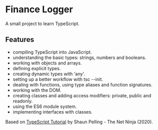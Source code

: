 # Finance Logger

A small project to learn TypeScript.

## Features

- compiling TypeScript into JavaScript.
- understanding the basic types: strings, numbers and booleans.
- working with objects and arrays.
- defining explicit types.
- creating dynamic types with 'any'.
- setting up a better workflow with tsc --init.
- dealing with functions, using type aliases and function signatures.
- working with the DOM.
- creating classes and adding access modifiers: private, public and readonly.
- using the ES6 module system.
- implementing interfaces with classes.

Based on [TypeScript Tutorial](https://www.youtube.com/playlist?list=PL4cUxeGkcC9gUgr39Q_yD6v-bSyMwKPUI) by Shaun Pelling - The Net Ninja (2020).
